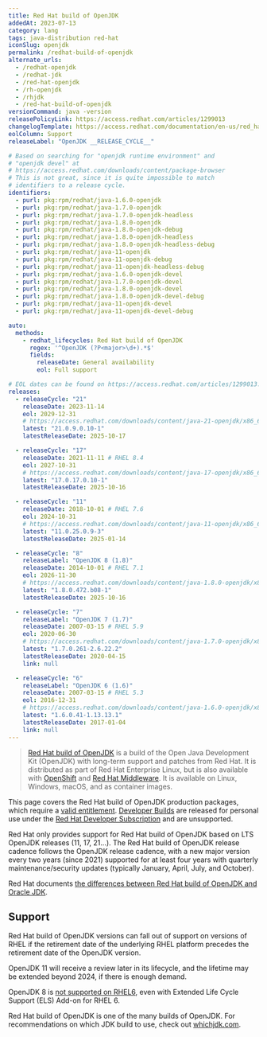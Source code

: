 ```yaml
---
title: Red Hat build of OpenJDK
addedAt: 2023-07-13
category: lang
tags: java-distribution red-hat
iconSlug: openjdk
permalink: /redhat-build-of-openjdk
alternate_urls:
  - /redhat-openjdk
  - /redhat-jdk
  - /red-hat-openjdk
  - /rh-openjdk
  - /rhjdk
  - /red-hat-build-of-openjdk
versionCommand: java -version
releasePolicyLink: https://access.redhat.com/articles/1299013
changelogTemplate: https://access.redhat.com/documentation/en-us/red_hat_build_of_openjdk/__RELEASE_CYCLE__
eolColumn: Support
releaseLabel: "OpenJDK __RELEASE_CYCLE__"

# Based on searching for "openjdk runtime environment" and
# "openjdk devel" at
# https://access.redhat.com/downloads/content/package-browser
# This is not great, since it is quite impossible to match
# identifiers to a release cycle.
identifiers:
  - purl: pkg:rpm/redhat/java-1.6.0-openjdk
  - purl: pkg:rpm/redhat/java-1.7.0-openjdk
  - purl: pkg:rpm/redhat/java-1.7.0-openjdk-headless
  - purl: pkg:rpm/redhat/java-1.8.0-openjdk
  - purl: pkg:rpm/redhat/java-1.8.0-openjdk-debug
  - purl: pkg:rpm/redhat/java-1.8.0-openjdk-headless
  - purl: pkg:rpm/redhat/java-1.8.0-openjdk-headless-debug
  - purl: pkg:rpm/redhat/java-11-openjdk
  - purl: pkg:rpm/redhat/java-11-openjdk-debug
  - purl: pkg:rpm/redhat/java-11-openjdk-headless-debug
  - purl: pkg:rpm/redhat/java-1.6.0-openjdk-devel
  - purl: pkg:rpm/redhat/java-1.7.0-openjdk-devel
  - purl: pkg:rpm/redhat/java-1.8.0-openjdk-devel
  - purl: pkg:rpm/redhat/java-1.8.0-openjdk-devel-debug
  - purl: pkg:rpm/redhat/java-11-openjdk-devel
  - purl: pkg:rpm/redhat/java-11-openjdk-devel-debug

auto:
  methods:
    - redhat_lifecycles: Red Hat build of OpenJDK
      regex: '^OpenJDK (?P<major>\d+).*$'
      fields:
        releaseDate: General availability
        eol: Full support

# EOL dates can be found on https://access.redhat.com/articles/1299013.
releases:
  - releaseCycle: "21"
    releaseDate: 2023-11-14
    eol: 2029-12-31
    # https://access.redhat.com/downloads/content/java-21-openjdk/x86_64/package-latest
    latest: "21.0.9.0.10-1"
    latestReleaseDate: 2025-10-17

  - releaseCycle: "17"
    releaseDate: 2021-11-11 # RHEL 8.4
    eol: 2027-10-31
    # https://access.redhat.com/downloads/content/java-17-openjdk/x86_64/package-latest
    latest: "17.0.17.0.10-1"
    latestReleaseDate: 2025-10-16

  - releaseCycle: "11"
    releaseDate: 2018-10-01 # RHEL 7.6
    eol: 2024-10-31
    # https://access.redhat.com/downloads/content/java-11-openjdk/x86_64/package-latest
    latest: "11.0.25.0.9-3"
    latestReleaseDate: 2025-01-14

  - releaseCycle: "8"
    releaseLabel: "OpenJDK 8 (1.8)"
    releaseDate: 2014-10-01 # RHEL 7.1
    eol: 2026-11-30
    # https://access.redhat.com/downloads/content/java-1.8.0-openjdk/x86_64/package-latest
    latest: "1.8.0.472.b08-1"
    latestReleaseDate: 2025-10-16

  - releaseCycle: "7"
    releaseLabel: "OpenJDK 7 (1.7)"
    releaseDate: 2007-03-15 # RHEL 5.9
    eol: 2020-06-30
    # https://access.redhat.com/downloads/content/java-1.7.0-openjdk/x86_64/package-latest
    latest: "1.7.0.261-2.6.22.2"
    latestReleaseDate: 2020-04-15
    link: null

  - releaseCycle: "6"
    releaseLabel: "OpenJDK 6 (1.6)"
    releaseDate: 2007-03-15 # RHEL 5.3
    eol: 2016-12-31
    # https://access.redhat.com/downloads/content/java-1.6.0-openjdk/x86_64/package-latest
    latest: "1.6.0.41-1.13.13.1"
    latestReleaseDate: 2017-01-04
    link: null
---
```


> [Red Hat build of OpenJDK](https://access.redhat.com/products/openjdk/) is a build of the Open
> Java Development Kit (OpenJDK) with long-term support and patches from Red Hat. It is distributed
> as part of Red Hat Enterprise Linux, but is also available with [OpenShift](https://www.redhat.com/en/technologies/cloud-computing/openshift)
> and [Red Hat Middleware](https://developers.redhat.com/middleware). It is available on Linux,
> Windows, macOS, and as container images.

This page covers the Red Hat build of OpenJDK production packages, which require a
[valid entitlement](https://access.redhat.com/articles/1299013#OpenJDK_Entitlements).
[Developer Builds](https://developers.redhat.com/products/openjdk/download) are released
for personal use under the [Red Hat Developer Subscription](https://developers.redhat.com/terms-and-conditions)
and are unsupported.

Red Hat only provides support for Red Hat build of OpenJDK based on LTS
OpenJDK releases (11, 17, 21…). The Red Hat build of OpenJDK release
cadence follows the OpenJDK release cadence, with a new major version every
two years (since 2021) supported for at least four years with quarterly
maintenance/security updates (typically January, April, July, and October).

Red Hat documents [the differences between Red Hat build of OpenJDK and Oracle JDK](https://access.redhat.com/solutions/2489791).

## Support

Red Hat build of OpenJDK versions can fall out of support on versions of
RHEL if the retirement date of the underlying RHEL platform precedes the
retirement date of the OpenJDK version.

OpenJDK 11 will receive a review later in its lifecycle, and the lifetime may be extended beyond
2024, if there is enough demand.

OpenJDK 8 is [not supported on RHEL6](https://access.redhat.com/articles/4997301), even with
Extended Life Cycle Support (ELS) Add-on for RHEL 6.

Red Hat build of OpenJDK is one of the many builds of OpenJDK. For
recommendations on which JDK build to use, check out [whichjdk.com](https://whichjdk.com/#red-hat-openjdk).
